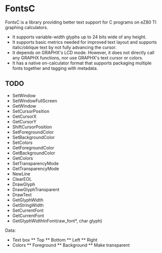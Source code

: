 # FontsC

FontsC is a library providing better text support for C programs on eZ80
TI graphing calculators.

* It supports variable-width glyphs up to 24 bits wide of any height.
* It supports basic metrics needed for improved text layout and supports
italic/oblique text by not fully advancing the cursor.
* It depends on GRAPHX's LCD mode.  However, it does not directly call any
GRAPHX functions, nor use GRAPHX's text cursor or colors.
* It has a native on-calculator format that supports packaging multiple fonts
together and tagging with metadata.




## TODO
* SetWindow
* SetWindowFullScreen
* GetWindow
* SetCursorPosition
* GetCursorX
* GetCursorY
* ShiftCursorPosition
* SetForegroundColor
* SetBackgroundColor
* SetColors
* GetForegroundColor
* GetBackgroundColor
* GetColors
* SetTransparencyMode
* GetTransparencyMode
* NewLine
* ClearEOL
* DrawGlyph
* DrawGlyphTransparent
* DrawText
* GetGlyphWidth
* GetStringWidth
* SetCurrentFont
* GetCurrentFont
* GetGlyphWidthInFont(raw_font*, char glyph)


Data:
* Text box
** Top
** Bottom
** Left
** Right
* Colors
** Foreground
** Background
** Make transparent


